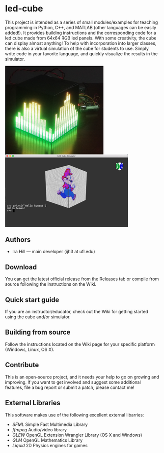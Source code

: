 # led-cube
This project is intended as a series of small modules/examples for teaching programming in Python, C++, and MATLAB (other languages can be easily added!). It provides building instructions and the corresponding code for a led cube made from 64x64 RGB led panels. With some creativity, the cube can display almost anything! To help with incorporation into larger classes, there is also a virtual simulation of the cube for students to use. Simply write code in your favorite language, and quickly visualize the results in the simulator. 

<img align="left" src="https://github.com/maverick7170/led-cube/blob/assets/wiki/led_cube_real.jpg" width="320">
<img align="middle" src="https://github.com/maverick7170/led-cube/blob/assets/wiki/simulator.png" width="400">
<br>

## Authors
  - Ira Hill — main developer (ijh3 at ufl.edu)

## Download
You can get the latest official release from the Releases tab or compile from source following the instructions on the Wiki.

## Quick start guide
If you are an instructor/educator, check out the Wiki for getting started using the cube and/or simulator.

## Building from source
Follow the instructions located on the Wiki page for your specific platform (Windows, Linux, OS X).

## Contribute
This is an open-source project, and it needs your help to go on growing and improving. If you want to get involved and suggest some additional features, file a bug report or submit a patch, please contact me!

## External Libraries
This software makes use of the following excellent external libarries:
  * _SFML_ Simple Fast Multimedia Library
  * _ffmpeg_ Audio/video library
  * _GLEW_ OpenGL Extension Wrangler Library (OS X and Windows)
  * _GLM_ OpenGL Mathematics Library
  * _Liquid_ 2D Physics engines for games

